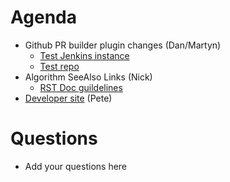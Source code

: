 Agenda
======

* Github PR builder plugin changes (Dan/Martyn)
   * [Test Jenkins instance](http://builds.mantidproject.org:5001/)
   * [Test repo](https://github.com/dannixon/test)
* Algorithm SeeAlso Links (Nick)
  * [RST Doc guildelines](http://developer.mantidproject.org/Standards/DocumentationGuideForDevs.html)
* [Developer site](http://developer.mantidproject.org/) (Pete)

Questions
=========

* Add your questions here
